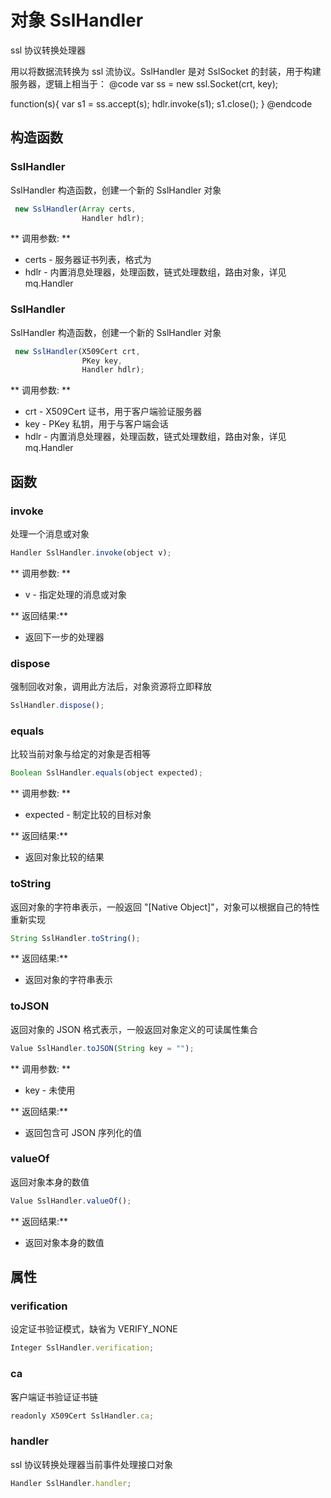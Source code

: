 # 对象 SslHandler
ssl 协议转换处理器

用以将数据流转换为 ssl 流协议。SslHandler 是对 SslSocket 的封装，用于构建服务器，逻辑上相当于：
@code
var ss = new ssl.Socket(crt, key);

function(s){
   var s1 = ss.accept(s);
   hdlr.invoke(s1);
   s1.close();
}
@endcode
## 构造函数
        
### SslHandler
SslHandler 构造函数，创建一个新的 SslHandler 对象
```JavaScript
 new SslHandler(Array certs,
                Handler hdlr);
```

** 调用参数: **
* certs - 服务器证书列表，格式为
* hdlr - 内置消息处理器，处理函数，链式处理数组，路由对象，详见 mq.Handler

### SslHandler
SslHandler 构造函数，创建一个新的 SslHandler 对象
```JavaScript
 new SslHandler(X509Cert crt,
                PKey key,
                Handler hdlr);
```

** 调用参数: **
* crt - X509Cert 证书，用于客户端验证服务器
* key - PKey 私钥，用于与客户端会话
* hdlr - 内置消息处理器，处理函数，链式处理数组，路由对象，详见 mq.Handler

## 函数
        
### invoke
处理一个消息或对象
```JavaScript
Handler SslHandler.invoke(object v);
```

** 调用参数: **
* v - 指定处理的消息或对象

** 返回结果:**
* 返回下一步的处理器

### dispose
强制回收对象，调用此方法后，对象资源将立即释放
```JavaScript
SslHandler.dispose();
```

### equals
比较当前对象与给定的对象是否相等
```JavaScript
Boolean SslHandler.equals(object expected);
```

** 调用参数: **
* expected - 制定比较的目标对象

** 返回结果:**
* 返回对象比较的结果

### toString
返回对象的字符串表示，一般返回 &#34;[Native Object]&#34;，对象可以根据自己的特性重新实现
```JavaScript
String SslHandler.toString();
```

** 返回结果:**
* 返回对象的字符串表示

### toJSON
返回对象的 JSON 格式表示，一般返回对象定义的可读属性集合
```JavaScript
Value SslHandler.toJSON(String key = "");
```

** 调用参数: **
* key - 未使用

** 返回结果:**
* 返回包含可 JSON 序列化的值

### valueOf
返回对象本身的数值
```JavaScript
Value SslHandler.valueOf();
```

** 返回结果:**
* 返回对象本身的数值

## 属性
        
### verification
设定证书验证模式，缺省为 VERIFY_NONE
```JavaScript
Integer SslHandler.verification;
```

### ca
客户端证书验证证书链
```JavaScript
readonly X509Cert SslHandler.ca;
```

### handler
ssl 协议转换处理器当前事件处理接口对象
```JavaScript
Handler SslHandler.handler;
```

